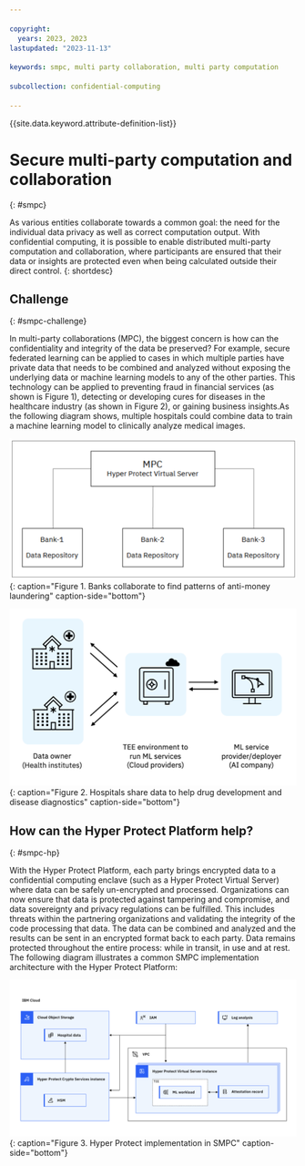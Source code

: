 ```yaml
---

copyright:
  years: 2023, 2023
lastupdated: "2023-11-13"

keywords: smpc, multi party collaboration, multi party computation

subcollection: confidential-computing

---
```


{{site.data.keyword.attribute-definition-list}}

# Secure multi-party computation and collaboration
{: #smpc}

As various entities collaborate towards a common goal: the need for the individual data privacy as well as correct computation output. With confidential computing, it is possible to enable distributed multi-party computation and collaboration, where participants are ensured that their data or insights are protected even when being calculated outside their direct control.
{: shortdesc}

## Challenge
{: #smpc-challenge}

In multi-party collaborations (MPC), the biggest concern is how can the confidentiality and integrity of the data be preserved? For example, secure federated learning can be applied to cases in which multiple parties have private data that needs to be combined and analyzed without exposing the underlying data or machine learning models to any of the other parties. This technology can be applied to preventing fraud in financial services (as shown is Figure 1), detecting or developing cures for diseases in the healthcare industry (as shown in Figure 2), or gaining business insights.As the following diagram shows, multiple hospitals could combine data to train a machine learning model to clinically analyze medical images.

![Secure multi-party computation - banks](../images/smpc-banks.png){: caption="Figure 1. Banks collaborate to find patterns of anti-money laundering" caption-side="bottom"}

![Secure multi-party computation - healthcare](../images/smpc-hospitals.png){: caption="Figure 2. Hospitals share data to help drug development and disease diagnostics" caption-side="bottom"}

## How can the Hyper Protect Platform help?
{: #smpc-hp}

With the Hyper Protect Platform, each party brings encrypted data to a confidential computing enclave (such as a Hyper Protect Virtual Server) where data can be safely un-encrypted and processed. Organizations can now ensure that data is protected against tampering and compromise, and data sovereignty and privacy regulations can be fulfilled. This includes threats within the partnering organizations and validating the integrity of the code processing that data. The data can be combined and analyzed and the results can be sent in an encrypted format back to each party. Data remains protected throughout the entire process: while in transit, in use and at rest. The following diagram illustrates a common SMPC implementation architecture with the Hyper Protect Platform:

![Hyper Protect implementation in SMPC](../images/smpc-hp.png){: caption="Figure 3. Hyper Protect implementation in SMPC" caption-side="bottom"}
